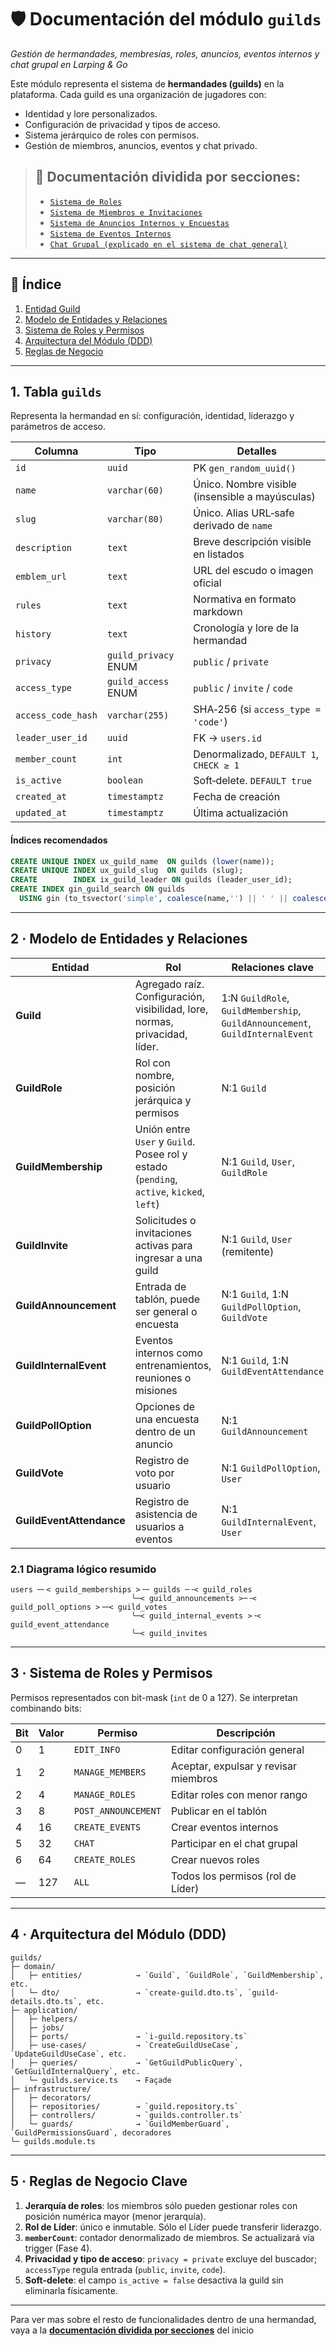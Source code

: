 # 🛡️ Documentación del módulo `guilds`

*Gestión de hermandades, membresías, roles, anuncios, eventos internos y chat grupal en Larping & Go*

Este módulo representa el sistema de **hermandades (guilds)** en la plataforma. Cada guild es una organización de jugadores con:

* Identidad y lore personalizados.
* Configuración de privacidad y tipos de acceso.
* Sistema jerárquico de roles con permisos.
* Gestión de miembros, anuncios, eventos y chat privado.

> ## 🔗 Documentación dividida por secciones:
>
> * [`Sistema de Roles`](./GUILD-ROLES.md)
> * [`Sistema de Miembros e Invitaciones`](./GUILD-MEMBERSHIPS.md)
> * [`Sistema de Anuncios Internos y Encuestas`](./GUILD-ANNOUNCEMENTS.md)
> * [`Sistema de Eventos Internos`](./GUILD-INTERNAL-EVENTS.md)
> * [`Chat Grupal (explicado en el sistema de chat general)`](./CHAT.md)

---

## 📑 Índice

1. [Entidad Guild](#1-tabla-guilds)
2. [Modelo de Entidades y Relaciones](#2--modelo-de-entidades-y-relaciones)
3. [Sistema de Roles y Permisos](#3--sistema-de-roles-y-permisos)
4. [Arquitectura del Módulo (DDD)](#4--arquitectura-de-carpetas-ddd)
5. [Reglas de Negocio](#5--reglas-de-negocio-clave)

---

## 1. Tabla `guilds`

Representa la hermandad en sí: configuración, identidad, liderazgo y parámetros de acceso.

| Columna            | Tipo                 | Detalles                                        |
| ------------------ | -------------------- | ----------------------------------------------- |
| `id`               | `uuid`               | PK `gen_random_uuid()`                          |
| `name`             | `varchar(60)`        | Único. Nombre visible (insensible a mayúsculas) |
| `slug`             | `varchar(80)`        | Único. Alias URL‑safe derivado de `name`        |
| `description`      | `text`               | Breve descripción visible en listados           |
| `emblem_url`       | `text`               | URL del escudo o imagen oficial                 |
| `rules`            | `text`               | Normativa en formato markdown                   |
| `history`          | `text`               | Cronología y lore de la hermandad               |
| `privacy`          | `guild_privacy` ENUM | `public` / `private`                            |
| `access_type`      | `guild_access` ENUM  | `public` / `invite` / `code`                    |
| `access_code_hash` | `varchar(255)`       | SHA‑256 (si `access_type = 'code'`)             |
| `leader_user_id`   | `uuid`               | FK → `users.id`                                 |
| `member_count`     | `int`                | Denormalizado, `DEFAULT 1`, `CHECK ≥ 1`         |
| `is_active`        | `boolean`            | Soft‑delete. `DEFAULT true`                     |
| `created_at`       | `timestamptz`        | Fecha de creación                               |
| `updated_at`       | `timestamptz`        | Última actualización                            |

#### Índices recomendados

```sql
CREATE UNIQUE INDEX ux_guild_name  ON guilds (lower(name));
CREATE UNIQUE INDEX ux_guild_slug  ON guilds (slug);
CREATE        INDEX ix_guild_leader ON guilds (leader_user_id);
CREATE INDEX gin_guild_search ON guilds
  USING gin (to_tsvector('simple', coalesce(name,'') || ' ' || coalesce(description,'')));
```

---

## 2 · Modelo de Entidades y Relaciones

| Entidad                  | Rol                                                                                      | Relaciones clave                                                               |
| ------------------------ | ---------------------------------------------------------------------------------------- | ------------------------------------------------------------------------------ |
| **Guild**                | Agregado raíz. Configuración, visibilidad, lore, normas, privacidad, líder.              | 1\:N `GuildRole`, `GuildMembership`, `GuildAnnouncement`, `GuildInternalEvent` |
| **GuildRole**            | Rol con nombre, posición jerárquica y permisos                                           | N:1 `Guild`                                                                    |
| **GuildMembership**      | Unión entre `User` y `Guild`. Posee rol y estado (`pending`, `active`, `kicked`, `left`) | N:1 `Guild`, `User`, `GuildRole`                                               |
| **GuildInvite**          | Solicitudes o invitaciones activas para ingresar a una guild                             | N:1 `Guild`, `User` (remitente)                                                |
| **GuildAnnouncement**    | Entrada de tablón, puede ser general o encuesta                                          | N:1 `Guild`, 1\:N `GuildPollOption`, `GuildVote`                               |
| **GuildInternalEvent**   | Eventos internos como entrenamientos, reuniones o misiones                               | N:1 `Guild`, 1\:N `GuildEventAttendance`                                       |
| **GuildPollOption**      | Opciones de una encuesta dentro de un anuncio                                            | N:1 `GuildAnnouncement`                                                        |
| **GuildVote**            | Registro de voto por usuario                                                             | N:1 `GuildPollOption`, `User`                                                  |
| **GuildEventAttendance** | Registro de asistencia de usuarios a eventos                                             | N:1 `GuildInternalEvent`, `User`                                               |

### 2.1 Diagrama lógico resumido

```
users ─╴< guild_memberships >╶─ guilds ─╶< guild_roles
                           ╰─< guild_announcements >─╶< guild_poll_options >╶─< guild_votes
                           ╰─< guild_internal_events >╶< guild_event_attendance
                           ╰─< guild_invites
```

---

## 3 · Sistema de Roles y Permisos

Permisos representados con bit-mask (`int` de 0 a 127). Se interpretan combinando bits:

| Bit | Valor | Permiso             | Descripción                          |
| --- | ----- | ------------------- | ------------------------------------ |
| 0   | 1     | `EDIT_INFO`         | Editar configuración general         |
| 1   | 2     | `MANAGE_MEMBERS`    | Aceptar, expulsar y revisar miembros |
| 2   | 4     | `MANAGE_ROLES`      | Editar roles con menor rango         |
| 3   | 8     | `POST_ANNOUNCEMENT` | Publicar en el tablón                |
| 4   | 16    | `CREATE_EVENTS`     | Crear eventos internos               |
| 5   | 32    | `CHAT`              | Participar en el chat grupal         |
| 6   | 64    | `CREATE_ROLES`      | Crear nuevos roles                   |
| —   | 127   | `ALL`               | Todos los permisos (rol de Líder)    |

---

## 4 · Arquitectura del Módulo (DDD)

```
guilds/
├─ domain/
│   ├─ entities/            → `Guild`, `GuildRole`, `GuildMembership`, etc.
│   └─ dto/                 → `create-guild.dto.ts`, `guild-details.dto.ts`, etc.
├─ application/
│   ├─ helpers/
│   ├─ jobs/
│   ├─ ports/               → `i-guild.repository.ts`
│   ├─ use-cases/           → `CreateGuildUseCase`, `UpdateGuildUseCase`, etc.
│   ├─ queries/             → `GetGuildPublicQuery`, `GetGuildInternalQuery`, etc.
│   └─ guilds.service.ts    → Façade
├─ infrastructure/
│   ├─ decorators/
│   ├─ repositories/        → `guild.repository.ts`
│   ├─ controllers/         → `guilds.controller.ts`
│   └─ guards/              → `GuildMemberGuard`, `GuildPermissionsGuard`, decoradores
└─ guilds.module.ts
```

---

## 5 · Reglas de Negocio Clave

1. **Jerarquía de roles**: los miembros sólo pueden gestionar roles con posición numérica mayor (menor jerarquía).
2. **Rol de Líder**: único e inmutable. Sólo el Líder puede transferir liderazgo.
3. **`memberCount`**: contador denormalizado de miembros. Se actualizará vía trigger (Fase 4).
4. **Privacidad y tipo de acceso**: `privacy = private` excluye del buscador; `accessType` regula entrada (`public`, `invite`, `code`).
5. **Soft-delete**: el campo `is_active = false` desactiva la guild sin eliminarla físicamente.

---
Para ver mas sobre el resto de funcionalidades dentro de una hermandad, vaya a la
  [**documentación dividida por secciones**](#🔗-documentación-dividida-por-secciones) del inicio 